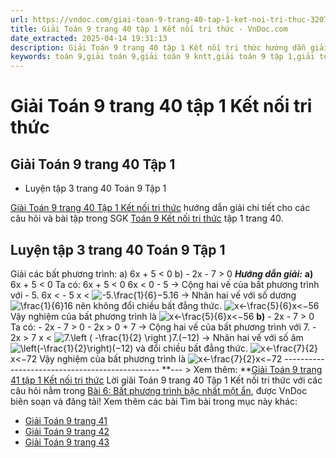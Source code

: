 ```yaml
---
url: https://vndoc.com/giai-toan-9-trang-40-tap-1-ket-noi-tri-thuc-320716
title: Giải Toán 9 trang 40 tập 1 Kết nối tri thức - VnDoc.com
date_extracted: 2025-04-14 19:31:13
description: Giải Toán 9 trang 40 tập 1 Kết nối tri thức hướng dẫn giải chi tiết các câu hỏi và bài tập trong SGK Toán 9 Kết nối tri thức tập 1.
keywords: toán 9,giải toán 9,giải toán 9 kntt,giải toán 9 tập 1,giải toán 9 kết nối tri thức,toán 9 kết nối tri thức tập 1,Toán 9 Kết nối tri thức Bài 6,giải Toán 9 Kết nối tri thức Bài 6,Bài 6 Bất phương trình bậc nhất một ẩn,giải toán 9 kntt trang 38,toán 9 kết nối tri thức tập 1 trang 39,toán 9 kết nối tri thức tập 1 trang 40,toán 9 kết nối tri thức tập 1 trang 41
---
```


# Giải Toán 9 trang 40 tập 1 Kết nối tri thức
## Giải Toán 9 trang 40 Tập 1
  * Luyện tập 3 trang 40 Toán 9 Tập 1

[Giải Toán 9 trang 40 Tập 1 Kết nối tri thức](<https://vndoc.com/giai-toan-9-trang-40-tap-1-ket-noi-tri-thuc-320716>) hướng dẫn giải chi tiết cho các câu hỏi và bài tập trong SGK [Toán 9 Kết nối tri thức](<https://vndoc.com/toan-9-ket-noi-tri-thuc>) tập 1 trang 40.
## **Luyện tập 3 trang 40 Toán 9 Tập 1**
Giải các bất phương trình:
a\) 6x + 5 < 0
b\) - 2x - 7 > 0
 _**Hướng dẫn giải:**_
**a\)** 6x + 5 < 0
Ta có: 6x + 5 < 0
6x < 0 - 5 -> Cộng hai vế của bất phương trình với - 5.
6x < \- 5
x < ![-5.\\frac{1}{6}](https://i.vdoc.vn/data/image/blank.png)−5.16 -> Nhân hai vế với số dương ![\\frac{1}{6}](https://i.vdoc.vn/data/image/blank.png)16 nên không đổi chiều bất đẳng thức.
![x<-\\frac{5}{6}](https://i.vdoc.vn/data/image/blank.png)x<−56
Vậy nghiệm của bất phương trình là ![x<-\\frac{5}{6}](https://i.vdoc.vn/data/image/blank.png)x<−56
**b\)** \- 2x - 7 > 0
Ta có: - 2x - 7 > 0
\- 2x > 0 + 7 -> Cộng hai vế của bất phương trình với 7.
\- 2x > 7
x < ![7.\\left \( -\\frac{1}{2} \\right \)](https://i.vdoc.vn/data/image/blank.png)7.\(−12\) -> Nhân hai vế với số âm ![\\left\(-\\frac{1}{2}\\right\)](https://i.vdoc.vn/data/image/blank.png)\(−12\) và đổi chiều bất đẳng thức.
![x<-\\frac{7}{2}](https://i.vdoc.vn/data/image/blank.png)x<−72
Vậy nghiệm của bất phương trình là ![x<-\\frac{7}{2}](https://i.vdoc.vn/data/image/blank.png)x<−72
\-----------------------------------------------
**\--- > Xem thêm: **[Giải Toán 9 trang 41 tập 1 Kết nối tri thức](<https://vndoc.com/giai-toan-9-trang-41-tap-1-ket-noi-tri-thuc-320719>)
Lời giải Toán 9 trang 40 Tập 1 Kết nối tri thức với các câu hỏi nằm trong [Bài 6: Bất phương trình bậc nhất một ẩn](<https://vndoc.com/toan-9-ket-noi-tri-thuc-bai-6-bat-phuong-trinh-bac-nhat-mot-an-320451>), được VnDoc biên soạn và đăng tải\!
Xem thêm các bài Tìm bài trong mục này khác:
  * [Giải Toán 9 trang 41](</giai-toan-9-trang-41-tap-1-ket-noi-tri-thuc-320719>)
  * [Giải Toán 9 trang 42](</giai-toan-9-trang-42-tap-1-ket-noi-tri-thuc-320723>)
  * [Giải Toán 9 trang 43](</giai-toan-9-trang-43-tap-1-ket-noi-tri-thuc-320725>)

